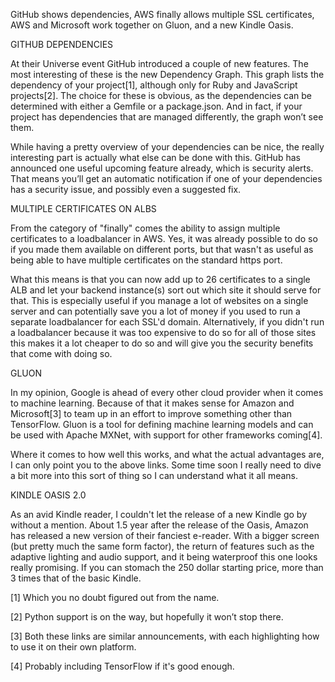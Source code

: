 GitHub shows dependencies, AWS finally allows multiple SSL certificates, AWS and Microsoft work together on Gluon, and a new Kindle Oasis.



GITHUB DEPENDENCIES


At their Universe event GitHub introduced a couple of new features. The most interesting of these is the new Dependency Graph. This graph lists the dependency of your project[1], although only for Ruby and JavaScript projects[2]. The choice for these is obvious, as the dependencies can be determined with either a Gemfile or a package.json. And in fact, if your project has dependencies that are managed differently, the graph won’t see them.

While having a pretty overview of your dependencies can be nice, the really interesting part is actually what else can be done with this. GitHub has announced one useful upcoming feature already, which is security alerts. That means you’ll get an automatic notification if one of your dependencies has a security issue, and possibly even a suggested fix.



MULTIPLE CERTIFICATES ON ALBS


From the category of "finally" comes the ability to assign multiple certificates to a loadbalancer in AWS. Yes, it was already possible to do so if you made them available on different ports, but that wasn't as useful as being able to have multiple certificates on the standard https port.

What this means is that you can now add up to 26 certificates to a single ALB and let your backend instance(s) sort out which site it should serve for that. This is especially useful if you manage a lot of websites on a single server and can potentially save you a lot of money if you used to run a separate loadbalancer for each SSL'd domain. Alternatively, if you didn't run a loadbalancer because it was too expensive to do so for all of those sites this makes it a lot cheaper to do so and will give you the security benefits that come with doing so.



GLUON


In my opinion, Google is ahead of every other cloud provider when it comes to machine learning. Because of that it makes sense for Amazon and Microsoft[3] to team up in an effort to improve something other than TensorFlow. Gluon is a tool for defining machine learning models and can be used with Apache MXNet, with support for other frameworks coming[4].

Where it comes to how well this works, and what the actual advantages are, I can only point you to the above links. Some time soon I really need to dive a bit more into this sort of thing so I can understand what it all means.



KINDLE OASIS 2.0


As an avid Kindle reader, I couldn't let the release of a new Kindle go by without a mention. About 1.5 year after the release of the Oasis, Amazon has released a new version of their fanciest e-reader. With a bigger screen (but pretty much the same form factor), the return of features such as the adaptive lighting and audio support, and it being waterproof this one looks really promising. If you can stomach the 250 dollar starting price, more than 3 times that of the basic Kindle.

[1] Which you no doubt figured out from the name.

[2] Python support is on the way, but hopefully it won’t stop there.

[3] Both these links are similar announcements, with each highlighting how to use it on their own platform.

[4] Probably including TensorFlow if it's good enough.
